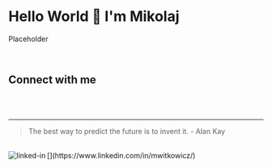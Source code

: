 # Hello World 👋 I'm Mikolaj

Placeholder

<br>

## Connect with me



<br>
<br>

<hr>

> The best way to predict the future is to invent it. - Alan Kay
<br>
[<img align="left" alt="linked-in" src="https://img.shields.io/badge/linkedin-%230077B5.svg?&style=for-the-badge&logo=linkedin&logoColor=white" />](https://www.linkedin.com/in/mwitkowicz/)
